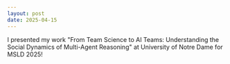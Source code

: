```yaml
---
layout: post
date: 2025-04-15
---
```


I presented my work "From Team Science to AI Teams: Understanding the Social Dynamics of Multi-Agent Reasoning" at University of Notre Dame for MSLD 2025! 